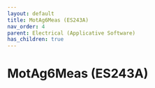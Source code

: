 ```yaml
---
layout: default
title: MotAg6Meas (ES243A)
nav_order: 4
parent: Electrical (Applicative Software)
has_children: true
---
```

# MotAg6Meas (ES243A)
